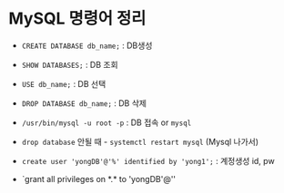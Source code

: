 # MySQL 명령어 정리

- `CREATE DATABASE db_name;` : DB생성

- `SHOW DATABASES;` : DB 조회

- `USE db_name;` : DB 선택

- `DROP DATABASE db_name;` : DB 삭제

- `/usr/bin/mysql -u root -p` : DB 접속 or `mysql`

- `drop database` 안될 때 - `systemctl restart mysql` (Mysql 나가서)

  

- `create user 'yongDB'@'%' identified by 'yong1';` : 계정생성 id, pw

- `grant all privileges on \*.\* to 'yongDB'@''